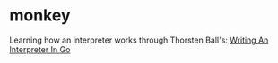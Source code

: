 # monkey
Learning how an interpreter works through Thorsten Ball's: [Writing An Interpreter In Go](https://interpreterbook.com)
